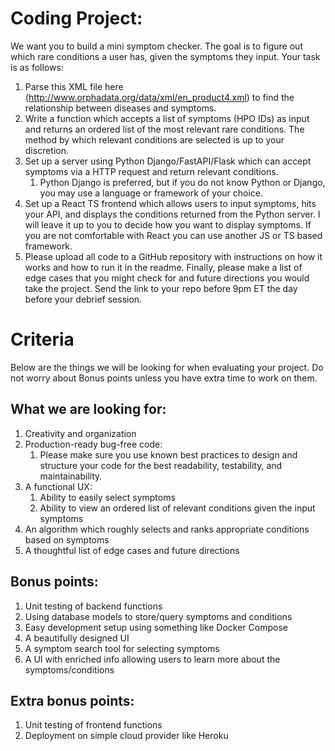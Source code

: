 # Coding Project:

We want you to build a mini symptom checker. The goal is to figure out which rare conditions a user has, given the symptoms they input. Your task is as follows:

1. Parse this XML file here (http://www.orphadata.org/data/xml/en_product4.xml) to find the relationship between diseases and symptoms.
2. Write a function which accepts a list of symptoms (HPO IDs) as input and returns an ordered list of the most relevant rare conditions. The method by which relevant conditions are selected is up to your discretion.
3. Set up a server using Python Django/FastAPI/Flask which can accept symptoms via a HTTP request and return relevant conditions.
    1. Python Django is preferred, but if you do not know Python or Django, you may use a language or framework of your choice.
4. Set up a React TS frontend which allows users to input symptoms, hits your API, and displays the conditions returned from the Python server. I will leave it up to you to decide how you want to display symptoms. If you are not comfortable with React you can use another JS or TS based framework.
5. Please upload all code to a GitHub repository with instructions on how it works and how to run it in the readme. Finally, please make a list of edge cases that you might check for and future directions you would take the project. Send the link to your repo before 9pm ET the day before your debrief session.

# Criteria

Below are the things we will be looking for when evaluating your project. Do not worry about Bonus points unless you have extra time to work on them.

## What we are looking for:

1. Creativity and organization
2. Production-ready bug-free code:
    1. Please make sure you use known best practices to design and structure your code for the best readability, testability, and maintainability.
3. A functional UX:
    1. Ability to easily select symptoms
    2. Ability to view an ordered list of relevant conditions given the input symptoms
4. An algorithm which roughly selects and ranks appropriate conditions based on symptoms
5. A thoughtful list of edge cases and future directions

## Bonus points:

1. Unit testing of backend functions
2. Using database models to store/query symptoms and conditions
3. Easy development setup using something like Docker Compose
4. A beautifully designed UI
5. A symptom search tool for selecting symptoms
6. A UI with enriched info allowing users to learn more about the symptoms/conditions

## Extra bonus points:

1. Unit testing of frontend functions
2. Deployment on simple cloud provider like Heroku

